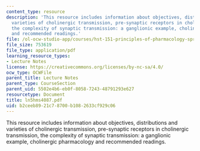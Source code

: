```yaml
---
content_type: resource
description: 'This resource includes information about objectives, distributions and
  varieties of cholinergic transmission, pre-synaptic receptors in cholinergic transmission,
  the complexity of synaptic transmission: a ganglionic example, cholinergic pharmacology
  and recommended readings.'
file: /ol-ocw-studio-app/courses/hst-151-principles-of-pharmacology-spring-2005/b2ceeb8921c78700b1082633cf929c06_ln5hms4087.pdf
file_size: 753619
file_type: application/pdf
learning_resource_types:
- Lecture Notes
license: https://creativecommons.org/licenses/by-nc-sa/4.0/
ocw_type: OCWFile
parent_title: Lecture Notes
parent_type: CourseSection
parent_uid: 5502e4b6-eb0f-8058-7243-48791293e627
resourcetype: Document
title: ln5hms4087.pdf
uid: b2ceeb89-21c7-8700-b108-2633cf929c06
---
```

This resource includes information about objectives, distributions and varieties of cholinergic transmission, pre-synaptic receptors in cholinergic transmission, the complexity of synaptic transmission: a ganglionic example, cholinergic pharmacology and recommended readings.